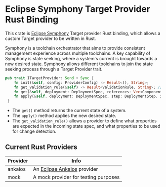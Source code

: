 # Eclipse Symphony Target Provider Rust Binding
This crate is [Eclipse Symphony](https://github.com/eclipse-symphony/symphony) Target provider Rust binding, which allows a custom Target provider to be written in Rust. 

Symphony is a toolchain orchestrator that aims to provide consistent management experience across multiple toolchains. A key capability of Symphony is state seeking, where a system's current is brought towards a new desired state. Symphony allows different toolchains to join the state seeking process through a Target Provider trait.
```rust
pub trait ITargetProvider: Send + Sync {
    fn init(&self, config: ProviderConfig) -> Result<(), String>;
    fn get_validation_rule(&self) -> Result<ValidationRule, String>; // Return Rust native type
    fn get(&self, deployment: DeploymentSpec, references: Vec<ComponentStep>) -> Result<Vec<ComponentSpec>, String>; // Return Rust native types
    fn apply(&self, deployment: DeploymentSpec, step: DeploymentStep, is_dry_run: bool) -> Result<HashMap<String, ComponentResultSpec>, String>; 
 }
 ```
 * The `get()` method returns the current state of a system.
 * The `apply()` method applies the new desired state.
 * The `get_validation_rule()` allows a provider to define what properties are expected in the incoming state spec, and what properties to be used for change detection.

 ## Current Rust Providers
 | Provider | Info |
 |--------|--------|
 | ankaios | An [Eclipse Ankaios](https://github.com/eclipse-ankaios/ankaios) provider |
 | mock | A mock provider for testing purposes |
 


